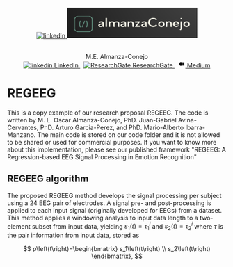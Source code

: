 <p align="center">
  <a href="https://example.com/">
    <img src="https://www.ugto.mx/images/escudo-guia-imagen.png" width=88 height=70 alt="linkedin"> <img src="https://github.com/Almanza-Conejo/imagesRepo/blob/main/almCon.png" alt="Almanza-Conejo" width=300 height=70>
  </a>
  <p align="center">
    <br>
    M.E. Almanza-Conejo</h2>
    <br>
    <a href="https://www.linkedin.com/in/oalmanzaconejo/" rel="nofollow noreferrer">
    <img src="https://i.stack.imgur.com/gVE0j.png" alt="linkedin"> LinkedIn
    </a> &nbsp; 
    <a href="https://www.researchgate.net/profile/Oscar-Almanza-Conejo" rel="nofollow noreferrer">
    <img src="https://user-images.githubusercontent.com/54937357/126514422-ba0e7de1-cbc2-4186-94d9-39e8a22c1c78.png" width="14" height="14" alt="ResearchGate"> ResearchGate
    </a> &nbsp;
    <a href="https://medium.com/@almanzaConejo" rel="nofollow noreferrer">
    <img src="https://raw.githubusercontent.com/Medium/medium-logos/master/03_Symbol/01_Black/PNG/RGB/Medium-Symbol-Black-RGB%401x.png" width="17" height="17" alt="linkedin"> Medium
  </a>
  </p>
</p>

# REGEEG

This is a copy example of our research proposal REGEEG. The code is written by M. E. Oscar Almanza-Conejo, PhD. Juan-Gabriel Avina-Cervantes, PhD. Arturo Garcia-Perez, and PhD. Mario-Alberto Ibarra-Manzano. The main code is stored on our code folder and it is not allowed to be shared or used for commercial purposes.
If you want to know more about this implementation, please see our published framework "REGEEG: A Regression-based EEG Signal Processing in Emotion Recognition"

## REGEEG algorithm
The proposed REGEEG method develops the signal processing per subject using a $24$ EEG pair of electrodes. A signal pre- and post-processing is applied to each input signal (originally developed for EEGs) from a dataset. This method applies a windowing analysis to input data length to a two-element subset from input data, yielding $s_1(t) = \tau^i_1$ and $s_2(t) = \tau^i_2$ where $\tau$ is the pair information from input data, stored as

$$
  p\left(t\right)=\begin{bmatrix}
        s_1\left(t\right) \\
        s_2\left(t\right)
    \end{bmatrix},
$$
